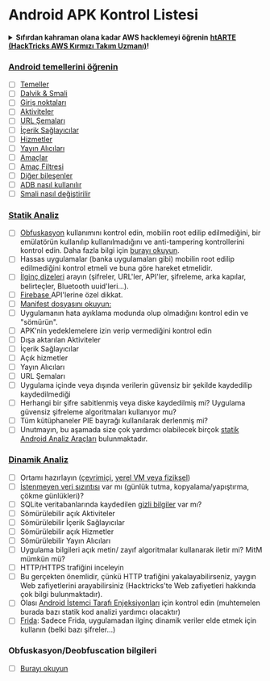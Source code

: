 # Android APK Kontrol Listesi

<details>

<summary><strong>Sıfırdan kahraman olana kadar AWS hacklemeyi öğrenin</strong> <a href="https://training.hacktricks.xyz/courses/arte"><strong>htARTE (HackTricks AWS Kırmızı Takım Uzmanı)</strong></a><strong>!</strong></summary>

* Bir **cybersecurity şirketinde mi çalışıyorsunuz?** **Şirketinizi HackTricks'te reklamını görmek ister misiniz?** veya **PEASS'ın en son sürümüne veya HackTricks'i PDF olarak indirmek ister misiniz?** [**ABONELİK PLANLARINI**](https://github.com/sponsors/carlospolop) kontrol edin!
* [**PEASS Ailesi'ni**](https://opensea.io/collection/the-peass-family) keşfedin, özel [**NFT'lerimiz**](https://opensea.io/collection/the-peass-family) koleksiyonumuzu
* [**Resmi PEASS & HackTricks ürünlerini alın**](https://peass.creator-spring.com)
* **Katılın** [**💬**](https://emojipedia.org/speech-balloon/) [**Discord grubuna**](https://discord.gg/hRep4RUj7f) veya [**telegram grubuna**](https://t.me/peass) veya **Twitter'da** beni takip edin 🐦[**@carlospolopm**](https://twitter.com/hacktricks_live)**.**
* **Hacking püf noktalarınızı göndererek [hacktricks repo](https://github.com/carlospolop/hacktricks) ve [hacktricks-cloud repo](https://github.com/carlospolop/hacktricks-cloud)** ile PR gönderin.

</details>

### [Android temellerini öğrenin](android-app-pentesting/#2-android-application-fundamentals)

* [ ] [Temeller](android-app-pentesting/#fundamentals-review)
* [ ] [Dalvik & Smali](android-app-pentesting/#dalvik--smali)
* [ ] [Giriş noktaları](android-app-pentesting/#application-entry-points)
* [ ] [Aktiviteler](android-app-pentesting/#launcher-activity)
* [ ] [URL Şemaları](android-app-pentesting/#url-schemes)
* [ ] [İçerik Sağlayıcılar](android-app-pentesting/#services)
* [ ] [Hizmetler](android-app-pentesting/#services-1)
* [ ] [Yayın Alıcıları](android-app-pentesting/#broadcast-receivers)
* [ ] [Amaçlar](android-app-pentesting/#intents)
* [ ] [Amaç Filtresi](android-app-pentesting/#intent-filter)
* [ ] [Diğer bileşenler](android-app-pentesting/#other-app-components)
* [ ] [ADB nasıl kullanılır](android-app-pentesting/#adb-android-debug-bridge)
* [ ] [Smali nasıl değiştirilir](android-app-pentesting/#smali)

### [Statik Analiz](android-app-pentesting/#static-analysis)

* [ ] [Obfuskasyon](android-checklist.md#some-obfuscation-deobfuscation-information) kullanımını kontrol edin, mobilin root edilip edilmediğini, bir emülatörün kullanılıp kullanılmadığını ve anti-tampering kontrollerini kontrol edin. Daha fazla bilgi için [burayı okuyun](android-app-pentesting/#other-checks).
* [ ] Hassas uygulamalar (banka uygulamaları gibi) mobilin root edilip edilmediğini kontrol etmeli ve buna göre hareket etmelidir.
* [ ] [İlginç dizeleri](android-app-pentesting/#looking-for-interesting-info) arayın (şifreler, URL'ler, API'ler, şifreleme, arka kapılar, belirteçler, Bluetooth uuid'leri...).
* [ ] [Firebase ](android-app-pentesting/#firebase)API'lerine özel dikkat.
* [ ] [Manifest dosyasını okuyun:](android-app-pentesting/#basic-understanding-of-the-application-manifest-xml)
* [ ] Uygulamanın hata ayıklama modunda olup olmadığını kontrol edin ve "sömürün".
* [ ] APK'nin yedeklemelere izin verip vermediğini kontrol edin
* [ ] Dışa aktarılan Aktiviteler
* [ ] İçerik Sağlayıcılar
* [ ] Açık hizmetler
* [ ] Yayın Alıcıları
* [ ] URL Şemaları
* [ ] Uygulama içinde veya dışında verilerin güvensiz bir şekilde kaydedilip kaydedilmediği
* [ ] Herhangi bir şifre sabitlenmiş veya diske kaydedilmiş mi? Uygulama güvensiz şifreleme algoritmaları kullanıyor mu?
* [ ] Tüm kütüphaneler PIE bayrağı kullanılarak derlenmiş mi?
* [ ] Unutmayın, bu aşamada size çok yardımcı olabilecek birçok [statik Android Analiz Araçları](android-app-pentesting/#automatic-analysis) bulunmaktadır.

### [Dinamik Analiz](android-app-pentesting/#dynamic-analysis)

* [ ] Ortamı hazırlayın ([çevrimiçi](android-app-pentesting/#online-dynamic-analysis), [yerel VM veya fiziksel](android-app-pentesting/#local-dynamic-analysis))
* [ ] [İstenmeyen veri sızıntısı](android-app-pentesting/#unintended-data-leakage) var mı (günlük tutma, kopyalama/yapıştırma, çökme günlükleri)?
* [ ] SQLite veritabanlarında kaydedilen [gizli bilgiler](android-app-pentesting/#sqlite-dbs) var mı?
* [ ] Sömürülebilir açık Aktiviteler
* [ ] Sömürülebilir İçerik Sağlayıcılar
* [ ] Sömürülebilir açık Hizmetler
* [ ] Sömürülebilir Yayın Alıcıları
* [ ] Uygulama bilgileri açık metin/ zayıf algoritmalar kullanarak iletir mi? MitM mümkün mü?
* [ ] HTTP/HTTPS trafiğini inceleyin
* [ ] Bu gerçekten önemlidir, çünkü HTTP trafiğini yakalayabilirseniz, yaygın Web zafiyetlerini arayabilirsiniz (Hacktricks'te Web zafiyetleri hakkında çok bilgi bulunmaktadır).
* [ ] Olası [Android İstemci Tarafı Enjeksiyonları](android-app-pentesting/#android-client-side-injections-and-others) için kontrol edin (muhtemelen burada bazı statik kod analizi yardımcı olacaktır)
* [ ] [Frida](android-app-pentesting/#frida): Sadece Frida, uygulamadan ilginç dinamik veriler elde etmek için kullanın (belki bazı şifreler...)

### Obfuskasyon/Deobfuscation bilgileri

* [ ] [Burayı okuyun](android-app-pentesting/#obfuscating-deobfuscating-code)
